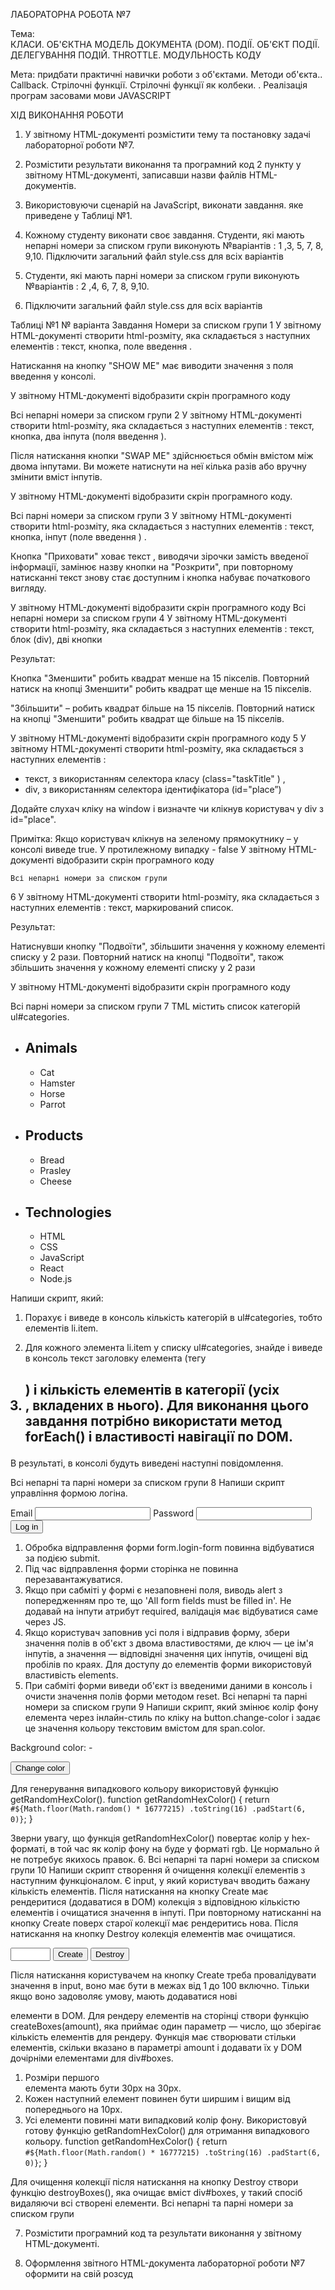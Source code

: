 ЛАБОРАТОРНА РОБОТА №7

Тема:   
КЛАСИ. ОБ'ЄКТНА МОДЕЛЬ ДОКУМЕНТА (DOM). ПОДІЇ. ОБ'ЄКТ ПОДІЇ. ДЕЛЕГУВАННЯ ПОДІЙ. THROTTLE. МОДУЛЬНОСТЬ КОДУ

Мета: придбати практичні навички роботи з об'єктами. Методи об'єкта.. Callback. Стрілочні функції. Стрілочні функції як колбеки.
.  Реалізація програм засовами мови JAVASCRIPT


ХІД ВИКОНАННЯ РОБОТИ

1.	У звітному HTML-документі розмістити  тему та  постановку задачі лабораторної роботи №7.

2.	Розмістити результати виконання  та програмний код 2 пункту у звітному HTML-документі, записавши назви файлів HTML-документів.

3.	Використовуючи сценарій на JavaScript, виконати завдання. яке приведене у Таблиці №1.

4.	Кожному студенту виконати своє завдання.
      Студенти, які мають непарні номери за списком групи виконують №варіантів : 1 ,3, 5, 7, 8, 9,10. Підключити загальний файл  style.css для всіх варіантів

5.	 Студенти, які мають парні номери за списком групи виконують №варіантів : 2 ,4, 6, 7, 8, 9,10.

6.	 Підключити загальний файл  style.css для всіх варіантів


Таблиці №1
№
варіанта	Завдання	Номери за списком групи
1	У звітному HTML-документі створити html-розміту, яка складається з наступних елементів : текст, кнопка, поле введення  .



Натискання на кнопку "SHOW ME" має виводити значення з поля введення у консолі.

У звітному HTML-документі  відобразити скрін програмного коду



Всі непарні номери за списком групи
2	У звітному HTML-документі створити html-розміту, яка складається з наступних елементів : текст, кнопка, два інпута (поля введення ).



Після натискання кнопки "SWAP ME" здійснюється обмін вмістом між двома інпутами.
Ви можете натиснути на неї кілька разів або вручну змінити вміст інпутів.

У звітному HTML-документі  відобразити скрін програмного коду.



Всі парні номери за списком групи
3	У звітному HTML-документі створити html-розміту, яка складається з наступних елементів : текст, кнопка, інпут (поле введення ) .



Кнопка "Приховати" ховає текст , виводячи зірочки замість введеної інформації, замінює назву кнопки на "Розкрити", при повторному натисканні текст знову стає доступним і кнопка набуває початкового вигляду.

У звітному HTML-документі  відобразити скрін програмного коду	Всі непарні номери за списком групи
4	У звітному HTML-документі створити html-розміту, яка складається з наступних елементів : текст, блок (div), дві кнопки


Результат:


Кнопка "Зменшити" робить квадрат менше на 15 пікселів.
Повторний натиск на кнопці Зменшити"    робить квадрат ще менше на 15 пікселів.

"Збільшити" – робить квадрат більше на 15 пікселів. Повторний натиск на кнопці "Зменшити"    робить квадрат ще більше на 15 пікселів.

У звітному HTML-документі  відобразити скрін програмного коду
5	У звітному HTML-документі створити html-розміту, яка складається з наступних елементів :
- текст, з використанням селектора класу   (class="taskTitle" ) ,
- div, з використанням селектора ідентифікатора (id="place”)


Додайте слухач кліку на window і визначте чи клікнув користувач у div з id="place".

Примітка: Якщо користувач клікнув на зеленому прямокутнику – у консолі виведе true. У протилежному випадку - false
У звітному HTML-документі  відобразити скрін програмного коду


	Всі непарні номери за списком групи
6	 У звітному HTML-документі створити html-розміту, яка складається з наступних елементів : текст, маркирований список.


Результат:

Натиснувши кнопку "Подвоїти", збільшити значення
у кожному елементі списку у 2 рази. Повторний натиск на  кнопці "Подвоїти", також збільшить значення у кожному елементі списку у 2 рази

У звітному HTML-документі  відобразити скрін програмного коду



Всі парні номери за списком групи
7
TML містить список категорій ul#categories.
<ul id="categories">
  <li class="item">
    <h2>Animals</h2>
    <ul>
      <li>Cat</li>
      <li>Hamster</li>
      <li>Horse</li>
      <li>Parrot</li>
    </ul>
  </li>
  <li class="item">
    <h2>Products</h2>
    <ul>
      <li>Bread</li>
      <li>Prasley</li>
      <li>Cheese</li>
    </ul>
  </li>
  <li class="item">
    <h2>Technologies</h2>
    <ul>
      <li>HTML</li>
      <li>CSS</li>
      <li>JavaScript</li>
      <li>React</li>
      <li>Node.js</li>
    </ul>
  </li>
</ul>

Напиши скрипт, який:
1.	Порахує і виведе в консоль кількість категорій в ul#categories, тобто елементів li.item.

2.	Для кожного элемента li.item у списку ul#categories, знайде і виведе в консоль текст заголовку елемента (тегу <h2>) і кількість елементів в категорії (усіх <li>, вкладених в нього).
      Для виконання цього завдання потрібно використати метод forEach() і властивості навігації по DOM.

В результаті, в консолі будуть виведені наступні повідомлення.




Всі непарні та парні номери за списком групи
8	Напиши скрипт управління формою логіна.

<form class="login-form">
  <label>
    Email
    <input type="email" name="email" />
  </label>
  <label>
    Password
    <input type="password" name="password" />
  </label>
  <button type="submit">Log in</button>
</form>


1.	Обробка відправлення форми form.login-form повинна відбуватися за подією submit.
2.	Під час відправлення форми сторінка не повинна перезавантажуватися.
3.	Якщо при сабміті у формі є незаповнені поля, виводь alert з попередженням про те, що 'All form fields must be filled in'. Не додавай на інпути атрибут required, валідація має відбуватися саме через JS.
4.	Якщо користувач заповнив усі поля і відправив форму, збери значення полів в об'єкт з двома властивостями, де ключ — це ім'я інпутів, а значення — відповідні значення цих інпутів, очищені від пробілів по краях. Для доступу до елементів форми використовуй властивість elements.
5.	При сабміті форми виведи об'єкт із введеними даними в консоль і очисти значення полів форми методом reset.
      Всі непарні та парні номери за списком групи
      9	Напиши скрипт, який змінює колір фону елемента <body> через інлайн-стиль по кліку на button.change-color і задає це значення кольору текстовим вмістом для span.color.
<div class="widget">
  <p>Background color: <span class="color">-</span></p>
  <button type="button" class="change-color">Change color</button>
</div>

Для генерування випадкового кольору використовуй функцію getRandomHexColor().
function getRandomHexColor() {
return `#${Math.floor(Math.random() * 16777215)
.toString(16)
.padStart(6, 0)}`;
}

Зверни увагу, що функція getRandomHexColor() повертає колір у hex-форматі, в той час як колір фону на <body> буде у форматі rgb. Це нормально й не потребує якихось правок.
6.		Всі непарні та парні номери за списком групи
10	Напиши скрипт створення й очищення колекції елементів з наступним функціоналом.
Є input, у який користувач вводить бажану кількість елементів. Після натискання на кнопку Create має рендеритися (додаватися в DOM) колекція з відповідною кількістю елементів і очищатися значення в інпуті. При повторному натисканні на кнопку Create поверх старої колекції має рендеритись нова. Після натискання на кнопку Destroy колекція елементів має очищатися.
<div id="controls">
  <input type="number" min="1" max="100" step="1" />
  <button type="button" data-create>Create</button>
  <button type="button" data-destroy>Destroy</button>
</div>

<div id="boxes"></div>

Після натискання користувачем на кнопку Create треба провалідувати значення в input, воно має бути в межах від 1 до 100 включно. Тільки якщо воно задоволяє умову, мають додаватися нові <div> елементи в DOM.
Для рендеру елементів на сторінці створи функцію createBoxes(amount), яка приймає один параметр — число, що зберігає кількість елементів для рендеру. Функція має створювати стільки <div> елементів, скільки вказано в параметрі amount і додавати їх у DOM дочірніми елементами для div#boxes.
1.	Розміри першого <div> елемента мають бути 30px на 30px.
2.	Кожен наступний елемент повинен бути ширшим і вищим від попереднього на 10px.
3.	Усі елементи повинні мати випадковий колір фону. Використовуй готову функцію getRandomHexColor() для отримання випадкового кольору.
      function getRandomHexColor() {
      return `#${Math.floor(Math.random() * 16777215)
      .toString(16)
      .padStart(6, 0)}`;
      }


Для очищення колекції після натискання на кнопку Destroy створи функцію destroyBoxes(), яка очищає вміст div#boxes, у такий спосіб видаляючи всі створені елементи.
Всі непарні та парні номери за списком групи


7.	Розмістити програмний код  та результати виконання  у звітному HTML-документі.

8.	Оформлення звітного HTML-документа лабораторної роботи №7 оформити на свій розсуд

 




